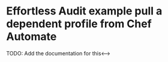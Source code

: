 # Effortless Audit example pull a dependent profile from Chef Automate

<!-->TODO: Add the documentation for this<-->
